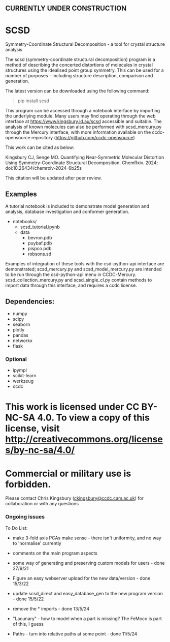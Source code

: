 CURRENTLY UNDER CONSTRUCTION
---
# SCSD
Symmetry-Coordinate Structural Decomposition - a tool for crystal structure analysis

The scsd (symmetry-coordinate structural decomposition) program is a method of describing the concerted distortions of molecules in crystal structures using the idealised point group symmetry. This can be used for a number of purposes - including structure description, comparison and generation. 

The latest version can be downloaded using the following command:

> pip install scsd

This program can be accessed through a notebook interface by importing the underlying module. Many users may find operating through the web interface at https://www.kingsbury.id.au/scsd accessible and suitable. The analysis of known molecules can also be performed with scsd_mercury.py through the Mercury interface, with more information available on the ccdc-opensource repository (https://github.com/ccdc-opensource)

This work can be cited as below:

Kingsbury CJ, Senge MO. Quantifying Near-Symmetric Molecular Distortion Using Symmetry-Coordinate Structural Decomposition. ChemRxiv. 2024; doi:10.26434/chemrxiv-2024-6b25s

This citation will be updated after peer review.

## Examples 

A tutorial notebook is included to demonstrate model generation and analysis, database investigation and conformer generation.
- notebooks/
    - scsd_tutorial.ipynb
    - data
        - bevron.pdb
        - puybaf.pdb
        - pispco.pdb
        - robsons.sd

Examples of integration of these tools with the csd-python-api interface are demonstrated; scsd_mercury.py and scsd_model_mercury.py are intended to be run through the csd-python-api menu in CCDC-Mercury. 
scsd_collection_mercury.py and scsd_single_cl.py contain methods to import data through this interface, and requires a ccdc license.

## Dependencies:
- numpy
- scipy
- seaborn
- plotly
- pandas
- networkx
- flask

### Optional
- ipympl
- scikit-learn
- werkzeug
- ccdc

# This work is licensed under CC BY-NC-SA 4.0. To view a copy of this license, visit http://creativecommons.org/licenses/by-nc-sa/4.0/ 
# Commercial or military use is forbidden.

Please contact Chris Kingsbury (ckingsbury@ccdc.cam.ac.uk) for collaboration or with any questions

### Ongoing issues

To Do List:
- make 3-fold axis PCAs make sense - there isn't uniformity, and no way to 'normalise' currently
- comments on the main program aspects

- some way of generating and preserving custom models for users - done 27/9/21
- Figure an easy webserver upload for the new data/version - done 15/3/22
- update scsd_direct and easy_database_gen to the new program version - done 15/5/22
- remove the * imports - done 13/5/24
- "Lacunary" - how to model when a part is missing? The FeMoco is part of this, I guess
- Paths - turn into relative paths at some point - done 11/5/24
